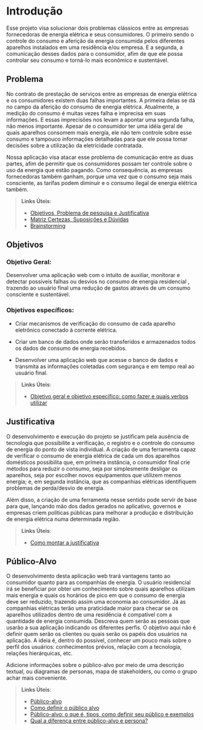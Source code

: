 # Introdução

Esse projeto visa solucionar dois problemas clássicos entre as empresas fornecedoras de energia elétrica e seus consumidores. O primeiro sendo o controle do consumo e aferição da energia consumida pelos diferentes aparelhos instalados em uma residência e/ou empresa. E a segunda, a comunicação desses dados para o consumidor, afim de que ele possa controlar seu consumo e torná-lo mais econômico e sustentável. 

## Problema

No contrato de prestação de serviços entre as empresas de energia elétrica e os consumidores existem duas falhas importantes. A primeira delas se dá no campo da aferição do consumo de energia elétrica. Atualmente, a medição do consumo é muitas vezes falha e imprecisa em suas informações. E essas imprecisões nos levam a apontar uma segunda falha, não menos importante. Apesar de o consumidor ter uma idéia geral de quais aparelhos consomem mais energia, ele não tem controle sobre esse consumo e tampouco informações detalhadas para que ele possa tomar decisões sobre a utilização da eletricidade contratada. 

Nossa aplicação visa atacar esse problema de comunicação entre as duas partes, afim de permitir que os consumidores possam ter controle sobre o uso da energia que estão pagando. Como consequência, as empresas fornecedoras também ganham, porque uma vez que o consumo seja mais consciente, as tarifas podem diminuir e o consumo ilegal de energia elétrica também. 

> **Links Úteis**:
> - [Objetivos, Problema de pesquisa e Justificativa](https://medium.com/@versioparole/objetivos-problema-de-pesquisa-e-justificativa-c98c8233b9c3)
> - [Matriz Certezas, Suposições e Dúvidas](https://medium.com/educa%C3%A7%C3%A3o-fora-da-caixa/matriz-certezas-suposi%C3%A7%C3%B5es-e-d%C3%BAvidas-fa2263633655)
> - [Brainstorming](https://www.euax.com.br/2018/09/brainstorming/)

## Objetivos

### Objetivo Geral:
Desenvolver uma aplicação web com o intuito de auxiliar, monitorar e detectar possíveis falhas ou desvios no consumo de energia residencial , trazendo ao usuário final uma redução de gastos através de um consumo consciente e sustentável. 

### Objetivos específicos:

- Criar mecanismos de verificação do consumo de cada aparelho eletrônico conectado à corrente elétrica.

- Criar um banco de dados onde serão transferidos  e armazenados todos os dados  de consumo de energia recebidos.

- Desenvolver uma aplicação web que acesse o banco de dados e transmita as informações coletadas com segurança e em tempo real ao usuário final.

 
> **Links Úteis**:
> - [Objetivo geral e objetivo específico: como fazer e quais verbos utilizar](https://blog.mettzer.com/diferenca-entre-objetivo-geral-e-objetivo-especifico/)

## Justificativa

O desenvolvimento e execução do projeto se justificam pela ausência de tecnologia que possibilite a verificação, o registro e o controle do consumo de energia do ponto de vista individual. A criação de uma ferramenta capaz de verificar o consumo de energia elétrica de cada um dos aparelhos domésticos possibilita que, em primeira instância, o consumidor final crie métodos para reduzir o consumo, seja por simplesmente desligar os aparelhos, seja por escolher novos equipamentos que utilizem menos energia; e, em segunda instância, que as companhias elétricas identifiquem problemas de perda/desvio de energia.

Além disso, a criação de uma ferramenta nesse sentido pode servir de base para que, lançando mão dos dados gerados no aplicativo, governos e empresas criem políticas públicas para melhorar a produção e distribuição de energia elétrica numa determinada região.

> **Links Úteis**:
> - [Como montar a justificativa](https://guiadamonografia.com.br/como-montar-justificativa-do-tcc/)

## Público-Alvo
O desenvolvimento desta aplicação web trará vantagens tanto ao consumidor quanto para as companhias de energia. O usuário residencial irá se beneficiar por obter um conhecimento sobre quais aparelhos utilizam mais energia e quais os horários de pico em que o consumo de energia deve ser reduzido, trazendo assim uma economia ao consumidor. Já as companhias elétricas terão uma praticidade maior para checar se os aparelhos utilizados dentro de uma residência é compatível com a quantidade de energia consumida.
Descreva quem serão as pessoas que usarão a sua aplicação indicando os diferentes perfis. O objetivo aqui não é definir quem serão os clientes ou quais serão os papéis dos usuários na aplicação. A ideia é, dentro do possível, conhecer um pouco mais sobre o perfil dos usuários: conhecimentos prévios, relação com a tecnologia, relações
hierárquicas, etc.

Adicione informações sobre o público-alvo por meio de uma descrição textual, ou diagramas de personas, mapa de stakeholders, ou como o grupo achar mais conveniente.

> **Links Úteis**:
> - [Público-alvo](https://blog.hotmart.com/pt-br/publico-alvo/)
> - [Como definir o público alvo](https://exame.com/pme/5-dicas-essenciais-para-definir-o-publico-alvo-do-seu-negocio/)
> - [Público-alvo: o que é, tipos, como definir seu público e exemplos](https://klickpages.com.br/blog/publico-alvo-o-que-e/)
> - [Qual a diferença entre público-alvo e persona?](https://rockcontent.com/blog/diferenca-publico-alvo-e-persona/)
